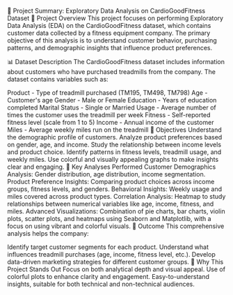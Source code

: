 📄 Project Summary: Exploratory Data Analysis on CardioGoodFitness Dataset
🔎 Project Overview
This project focuses on performing Exploratory Data Analysis (EDA) on the CardioGoodFitness dataset, which contains customer data collected by a fitness equipment company. The primary objective of this analysis is to understand customer behavior, purchasing patterns, and demographic insights that influence product preferences.

📊 Dataset Description
The CardioGoodFitness dataset includes information about customers who have purchased treadmills from the company. The dataset contains variables such as:

Product - Type of treadmill purchased (TM195, TM498, TM798)
Age - Customer's age
Gender - Male or Female
Education - Years of education completed
Marital Status - Single or Married
Usage - Average number of times the customer uses the treadmill per week
Fitness - Self-reported fitness level (scale from 1 to 5)
Income - Annual income of the customer
Miles - Average weekly miles run on the treadmill
🎯 Objectives
Understand the demographic profile of customers.
Analyze product preferences based on gender, age, and income.
Study the relationship between income levels and product choice.
Identify patterns in fitness levels, treadmill usage, and weekly miles.
Use colorful and visually appealing graphs to make insights clear and engaging.
🔬 Key Analyses Performed
Customer Demographics Analysis: Gender distribution, age distribution, income segmentation.
Product Preference Insights: Comparing product choices across income groups, fitness levels, and genders.
Behavioral Insights: Weekly usage and miles covered across product types.
Correlation Analysis: Heatmap to study relationships between numerical variables like age, income, fitness, and miles.
Advanced Visualizations: Combination of pie charts, bar charts, violin plots, scatter plots, and heatmaps using Seaborn and Matplotlib, with a focus on using vibrant and colorful visuals.
🚀 Outcome
This comprehensive analysis helps the company:

Identify target customer segments for each product.
Understand what influences treadmill purchases (age, income, fitness level, etc.).
Develop data-driven marketing strategies for different customer groups.
🌈 Why This Project Stands Out
Focus on both analytical depth and visual appeal.
Use of colorful plots to enhance clarity and engagement.
Easy-to-understand insights, suitable for both technical and non-technical audiences.
